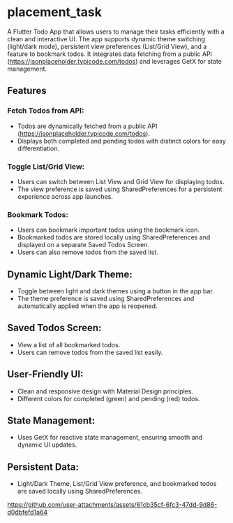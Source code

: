 # placement_task

A Flutter Todo App that allows users to manage their tasks efficiently with a clean and interactive UI. The app supports dynamic theme switching (light/dark mode), persistent view preferences (List/Grid View), and a feature to bookmark todos. It integrates data fetching from a public API (https://jsonplaceholder.typicode.com/todos) and leverages GetX for state management.

## Features

### Fetch Todos from API:

- Todos are dynamically fetched from a public API (https://jsonplaceholder.typicode.com/todos).
- Displays both completed and pending todos with distinct colors for easy differentiation.

### Toggle List/Grid View:

- Users can switch between List View and Grid View for displaying todos.
- The view preference is saved using SharedPreferences for a persistent experience across app launches.

### Bookmark Todos:

- Users can bookmark important todos using the bookmark icon.
- Bookmarked todos are stored locally using SharedPreferences and displayed on a separate Saved Todos Screen.
- Users can also remove todos from the saved list.

## Dynamic Light/Dark Theme:

- Toggle between light and dark themes using a button in the app bar.
- The theme preference is saved using SharedPreferences and automatically applied when the app is reopened.

## Saved Todos Screen:

- View a list of all bookmarked todos.
- Users can remove todos from the saved list easily.

## User-Friendly UI:

- Clean and responsive design with Material Design principles.
- Different colors for completed (green) and pending (red) todos.

## State Management:

- Uses GetX for reactive state management, ensuring smooth and dynamic UI updates.

## Persistent Data:

- Light/Dark Theme, List/Grid View preference, and bookmarked todos are saved locally using SharedPreferences.

https://github.com/user-attachments/assets/61cb35cf-6fc3-47dd-9d86-d0dbfefd1a64



